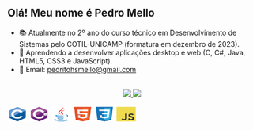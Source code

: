 ## Olá! Meu nome é Pedro Mello

- 📚 Atualmente no 2º ano do curso técnico em Desenvolvimento de Sistemas pelo COTIL-UNICAMP (formatura em dezembro de 2023).
- 🌱 Aprendendo a desenvolver aplicações desktop e web (C, C#, Java, HTML5, CSS3 e JavaScript).
- 📩 Email: pedritohsmello@gmail.com
<br>

<div align="center">
  <a href="https://github.com/pmello06">
  <img height="180em" src="https://github-readme-stats.vercel.app/api?username=pmello06&show_icons=true&theme=dark&include_all_commits=true&count_private=true"/>
  <img height="180em" src="https://github-readme-stats.vercel.app/api/top-langs/?username=pmello06&layout=compact&langs_count=7&theme=dark"/>
</div>
  
 <div style="display: inline_block"><br>
  <img align="center" alt="pmello-C" height="30" width="40" src="https://github.com/devicons/devicon/blob/master/icons/c/c-original.svg">
  <img align="center" alt="pmello-CSharp" height="30" width="40" src="https://github.com/devicons/devicon/blob/master/icons/csharp/csharp-original.svg">
  <img align="center" alt="pmello-Java" height="30" width="40" src="https://github.com/devicons/devicon/blob/master/icons/java/java-original.svg">
  <img align="center" alt="pmello-HTML" height="30" width="40" src="https://github.com/devicons/devicon/blob/master/icons/html5/html5-original.svg">
  <img align="center" alt="pmello-CSS" height="30" width="40" src="https://github.com/devicons/devicon/blob/master/icons/css3/css3-original.svg">
  <img align="center" alt="pmello-JavaScript" height="30" width="40" src="https://github.com/devicons/devicon/blob/master/icons/javascript/javascript-original.svg">
</div>
